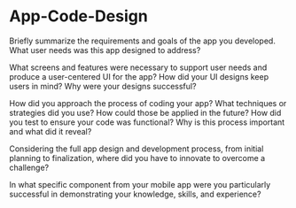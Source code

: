 # App-Code-Design
Briefly summarize the requirements and goals of the app you developed. What user needs was this app designed to address?



What screens and features were necessary to support user needs and produce a user-centered UI for the app? How did your UI designs keep users in mind? Why were your designs successful?



How did you approach the process of coding your app? What techniques or strategies did you use? How could those be applied in the future?
How did you test to ensure your code was functional? Why is this process important and what did it reveal?



Considering the full app design and development process, from initial planning to finalization, where did you have to innovate to overcome a challenge?



In what specific component from your mobile app were you particularly successful in demonstrating your knowledge, skills, and experience?

